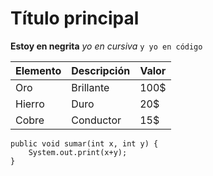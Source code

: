 # Título principal

**Estoy en negrita** *yo en cursiva* `y yo en código`

| Elemento | Descripción | Valor |
|----------|-------------|-------|
| Oro      | Brillante   | 100$  |
| Hierro   | Duro        | 20$   |
| Cobre    | Conductor   | 15$   |

```
public void sumar(int x, int y) {
    System.out.print(x+y);
}
```
